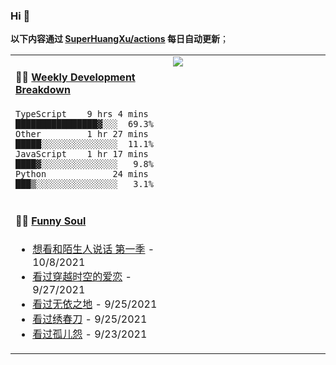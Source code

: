 
### Hi 👋

**以下内容通过 <a href="https://github.com/SuperHuangXu/SuperHuangXu/actions" target="_blank">SuperHuangXu/actions</a> 每日自动更新**；

<table width="800px">
<tr>
<td valign="top" width="50%">

#### 🏊‍♂️ <a href="https://gist.github.com/SuperHuangXu/d3e32e70ad1d22b5a3c5e8fc3c67dcc5" target="_blank">Weekly Development Breakdown</a>

```text
TypeScript    9 hrs 4 mins  ████████████████▓░░░  69.3%
Other         1 hr 27 mins  █████░░░░░░░░░░░░░░░  11.1%
JavaScript    1 hr 17 mins  ████▓░░░░░░░░░░░░░░░   9.8%
Python             24 mins  ███▒░░░░░░░░░░░░░░░░   3.1%
```

</td>
<td valign="top" width="50%">
<a href="https://github.com/SuperHuangXu">
  <img align="center" src="https://github-readme-stats.vercel.app/api/top-langs/?username=SuperHuangXu&layout=compact&theme=radical" />
</a>
</td>
</tr>
<tr>
<td valign="top" width="50%">

#### 🤾‍♂️ <a href="https://www.douban.com/people/135404786/" target="_blank">Funny Soul</a>

* <a href='http://movie.douban.com/subject/27075258/' target='_blank'>想看和陌生人说话 第一季</a> - 10/8/2021
* <a href='http://movie.douban.com/subject/2229479/' target='_blank'>看过穿越时空的爱恋</a> - 9/27/2021
* <a href='http://movie.douban.com/subject/30458949/' target='_blank'>看过无依之地</a> - 9/25/2021
* <a href='http://movie.douban.com/subject/24745500/' target='_blank'>看过绣春刀</a> - 9/25/2021
* <a href='http://movie.douban.com/subject/3011308/' target='_blank'>看过孤儿怨</a> - 9/23/2021

</td>
</tr>
</table>
